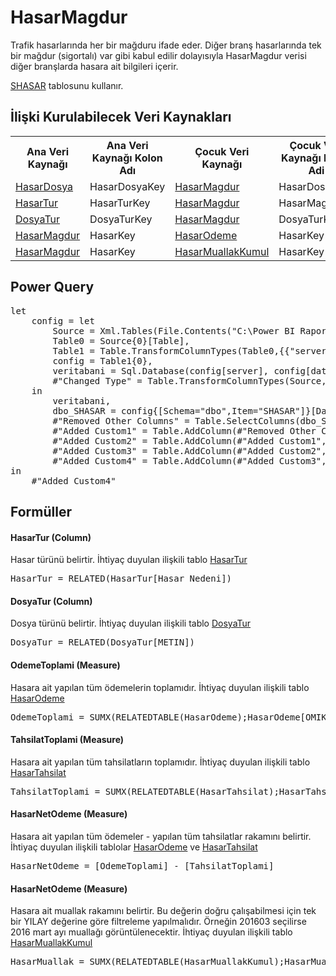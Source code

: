 <h1>HasarMagdur</h1>
Trafik hasarlarında her bir mağduru ifade eder. Diğer branş hasarlarında tek bir mağdur (sigortalı) var gibi kabul edilir dolayısıyla HasarMagdur verisi diğer branşlarda hasara ait bilgileri içerir.

<a href="../Tablolar/SHASAR.md">SHASAR</a> tablosunu kullanır.

<h2>İlişki Kurulabilecek Veri Kaynakları</h2>
<table>
<tr>
<th>Ana Veri Kaynağı</th>
<th>Ana Veri Kaynağı Kolon Adı</th>
<th>Çocuk Veri Kaynağı</th>
<th>Çocuk Veri Kaynağı Kolon Adi</th>
</tr>
<tr>
<td><a href="../VeriKaynaklari/HasarDosya.md">HasarDosya</a></td>
<td>HasarDosyaKey</td>
<td><a href="../VeriKaynaklari/HasarMagdur.md">HasarMagdur</a></td>
<td>HasarDosyaKey</td>
</tr>
<tr>
<td><a href="../VeriKaynaklari/HasarTur.md">HasarTur</a></td>
<td>HasarTurKey</td>
<td><a href="../VeriKaynaklari/HasarMagdur.md">HasarMagdur</a></td>
<td>HasarMagdur</td>
</tr>
<tr>
<td><a href="../VeriKaynaklari/DosyaTur.md">DosyaTur</a></td>
<td>DosyaTurKey</td>
<td><a href="../VeriKaynaklari/HasarMagdur.md">HasarMagdur</a></td>
<td>DosyaTurKey</td>
</tr>
<tr>
<td><a href="../VeriKaynaklari/HasarMagdur.md">HasarMagdur</a></td>
<td>HasarKey</td>
<td><a href="../VeriKaynaklari/HasarOdeme.md">HasarOdeme</a></td>
<td>HasarKey</td>
</tr>
<tr>
<td><a href="../VeriKaynaklari/HasarMagdur.md">HasarMagdur</a></td>
<td>HasarKey</td>
<td><a href="../VeriKaynaklari/HasarMuallakKumul.md">HasarMuallakKumul</a></td>
<td>HasarKey</td>
</tr>

</table>


<h2>Power Query</h2>
<pre>
let
    config = let
        Source = Xml.Tables(File.Contents("C:\Power BI Raporlar\config.xml")),
        Table0 = Source{0}[Table],
        Table1 = Table.TransformColumnTypes(Table0,{{"server", type text}, {"database", type text}}),
        config = Table1{0},
        veritabani = Sql.Database(config[server], config[database]),
        #"Changed Type" = Table.TransformColumnTypes(Source,{{"server", type text}, {"database", type text}})
    in
        veritabani,
        dbo_SHASAR = config{[Schema="dbo",Item="SHASAR"]}[Data],
        #"Removed Other Columns" = Table.SelectColumns(dbo_SHASAR,{"HYIL", "HACENTA", "HBRANS", "HPOLICE_NO", "HTECDIT_NO", "HKOD", "HILKODU", "HDOSYA_NO", "HHTARIH", "HTURU", "HIHBAR_TAR", "HIHBAR_SAA", "HDURUM", "HKAPANIS", "FHASNO", "FDOSYATUR", "BOLGEKODU", "FUW_YEAR", "HZEYL_NO"}),
        #"Added Custom1" = Table.AddColumn(#"Removed Other Columns", "HasarKey", each [HKOD]&"_"&[HILKODU]&"_"&[HDOSYA_NO]&"_"&[FHASNO]),
        #"Added Custom2" = Table.AddColumn(#"Added Custom1", "HasarTurKey", each "HasarTuru_"&[HKOD]&"_"&[HTURU]),
        #"Added Custom3" = Table.AddColumn(#"Added Custom2", "DosyaTurKey", each "DosyaTuru_"&[HKOD]&"_"+[FDOSYATUR]),
        #"Added Custom4" = Table.AddColumn(#"Added Custom3", "HasarDosyaKey", each [HKOD]&"_"&[HILKODU]&"_"&[HDOSYA_NO]) 
in
    #"Added Custom4"
</pre>

<h2>Formüller</h2>

<h4>HasarTur (Column)</h4>
Hasar türünü belirtir. İhtiyaç duyulan ilişkili tablo <a href="../VeriKaynaklari/HasarTur.md">HasarTur</a>
<pre>HasarTur = RELATED(HasarTur[Hasar Nedeni])</pre>


<h4>DosyaTur (Column)</h4>
Dosya türünü belirtir. İhtiyaç duyulan ilişkili tablo <a href="../VeriKaynaklari/DosyaTur.md">DosyaTur</a>
<pre>DosyaTur = RELATED(DosyaTur[METIN])</pre>

<h4>OdemeToplami (Measure)</h4>
Hasara ait yapılan tüm ödemelerin toplamıdır. İhtiyaç duyulan ilişkili tablo <a href="../VeriKaynaklari/HasarOdeme.md">HasarOdeme</a>
<pre>OdemeToplami = SUMX(RELATEDTABLE(HasarOdeme);HasarOdeme[OMIKTARI])</pre>

<h4>TahsilatToplami (Measure)</h4>
Hasara ait yapılan tüm tahsilatların toplamıdır. İhtiyaç duyulan ilişkili tablo <a href="../VeriKaynaklari/HasarTahsilat.md">HasarTahsilat</a>
<pre>TahsilatToplami = SUMX(RELATEDTABLE(HasarTahsilat);HasarTahsilat[OMIKTARI])</pre>

<h4>HasarNetOdeme (Measure)</h4>
Hasara ait yapılan tüm ödemeler - yapılan tüm tahsilatlar rakamını belirtir. İhtiyaç duyulan ilişkili tablolar <a href="../VeriKaynaklari/HasarOdeme.md">HasarOdeme</a> ve <a href="../VeriKaynaklari/HasarTahsilat.md">HasarTahsilat</a>
<pre>HasarNetOdeme = [OdemeToplami] - [TahsilatToplami]</pre>

<h4>HasarNetOdeme (Measure)</h4>
Hasara ait muallak rakamını belirtir. Bu değerin doğru çalışabilmesi için tek bir YILAY değerine göre filtreleme yapılmalıdır. Örneğin 201603 seçilirse 2016 mart ayı muallağı görüntülenecektir. İhtiyaç duyulan ilişkili tablo <a href="../VeriKaynaklari/HasarMuallakKumul.md">HasarMuallakKumul</a>
<pre>HasarMuallak = SUMX(RELATEDTABLE(HasarMuallakKumul);HasarMuallakKumul[HMUALLAK])</pre>


